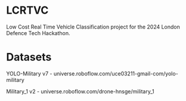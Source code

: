 # LCRTVC
Low Cost Real Time Vehicle Classification project for the 2024 London Defence Tech Hackathon.

# Datasets
YOLO-Military v7 - universe.roboflow.com/uce03211-gmail-com/yolo-military

Military_1 v2 - universe.roboflow.com/drone-hnsge/military_1

